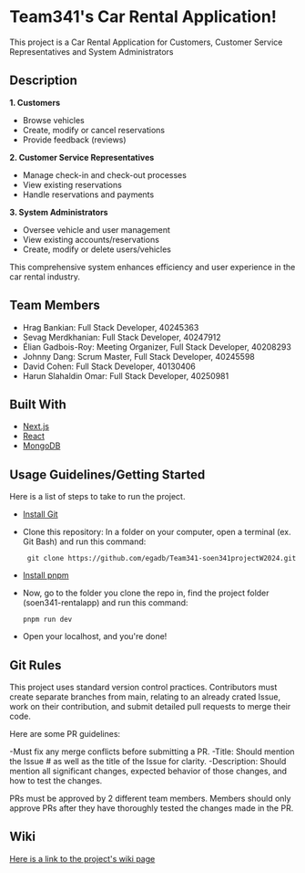 # Team341's Car Rental Application!

This project is a Car Rental Application for Customers, Customer Service Representatives and System Administrators

## Description

**1. Customers**
   - Browse vehicles
   - Create, modify or cancel reservations
   - Provide feedback (reviews)
     
**2. Customer Service Representatives**
   - Manage check-in and check-out processes
   - View existing reservations
   - Handle reservations and payments
     
**3. System Administrators**
   - Oversee vehicle and user management
   - View existing accounts/reservations
   - Create, modify or delete users/vehicles

This comprehensive system enhances efficiency and user experience in the car rental industry.

## Team Members

- Hrag Bankian: Full Stack Developer, 40245363
- Sevag Merdkhanian: Full Stack Developer, 40247912
- Élian Gadbois-Roy: Meeting Organizer, Full Stack Developer, 40208293
- Johnny Dang: Scrum Master, Full Stack Developer, 40245598
- David Cohen: Full Stack Developer, 40130406
- Harun Slahaldin Omar: Full Stack Developer, 40250981

## Built With

- [Next.js](https://nextjs.org/)
- [React](https://react.dev/)
- [MongoDB](https://www.mongodb.com/)

## Usage Guidelines/Getting Started


Here is a list of steps to take to run the project.
   - [Install Git](https://git-scm.com/downloads)
   - Clone this repository: In a folder on your computer, open a terminal (ex. Git Bash) and run this command:

     ```
      git clone https://github.com/egadb/Team341-soen341projectW2024.git
     ```
     
   - [Install pnpm](https://pnpm.io/installation)
   - Now, go to the folder you clone the repo in, find the project folder (soen341-rentalapp) and run this command:
     
      ```
      pnpm run dev
     ```
   - Open your localhost, and you're done!

   ## Git Rules

   This project uses standard version control practices. Contributors must create separate branches from main, relating to an already crated Issue, work on their contribution, and submit detailed pull requests to merge their code. 
   
   Here are some PR guidelines:

   -Must fix any merge conflicts before submitting a PR.
   -Title: Should mention the Issue # as well as the title of the Issue for clarity.
   -Description: Should mention all significant changes, expected behavior of those changes, and how to test the changes.

   PRs must be approved by 2 different team members. Members should only approve PRs after they have thoroughly tested the changes made in the PR.

   ## Wiki

   [Here is a link to the project's wiki page](https://github.com/egadb/Team341-soen341projectW2024/wiki)



   




